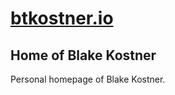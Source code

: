 # [btkostner.io](http://btkostner.io)
## Home of Blake Kostner

Personal homepage of Blake Kostner.
